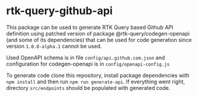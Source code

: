 # rtk-query-github-api

This package can be used to generate RTK Query based Github API definition using patched version of package @rtk-query/codegen-openapi (and some of its dependencies) that can be used for code generation since version `1.0.0-alpha.1` cannot be used.

Used OpenAPI schema is in file `config/api.github.com.json` and configuration for codegen-openapi is in `config/openapi-config.js`

To generate code clone this repository, install package dependencies with `npm install` and then run `npm run generate-api`. If everything went right, directory `src/endpoints` should be populated with generated code.

